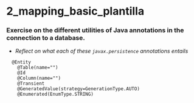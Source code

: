# 2_mapping_basic_plantilla
### Exercise on the different utilities of Java annotations in the connection to a database.
- *Reflect on what each of these `javax.persistence` annotations entails*
~~~
  @Entity
    @Table(name="")
    @Id
    @Column(name="")
    @Transient
    @GeneratedValue(strategy=GenerationType.AUTO)
    @Enumerated(EnumType.STRING)
~~~
